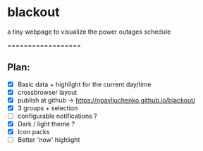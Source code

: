 # blackout

a tiny webpage to visualize the power outages schedule


==================

## Plan:

 * [x] Basic data + highlight for the current day/time
 * [x] crossbrowser layout
 * [x] publish at github -> https://npavliuchenko.github.io/blackout/
 * [x] 3 groups + selection
 * [ ] configurable notifications ?
 * [x] Dark / light theme ?
 * [x] Icon packs
 * [ ] Better 'now' highlight